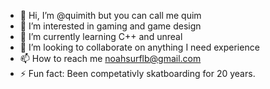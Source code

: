 - 👋 Hi, I’m @quimith but you can call me quim
- 👀 I’m interested in gaming and game design
- 🌱 I’m currently learning C++ and unreal
- 💞️ I’m looking to collaborate on anything I need experience
- 📫 How to reach me noahsurflb@gmail.com 
- ⚡ Fun fact: Been competativly skatboarding for 20 years. 

<!---
quimith/quimith is a ✨ special ✨ repository because its `README.md` (this file) appears on your GitHub profile.
You can click the Preview link to take a look at your changes.
--->
